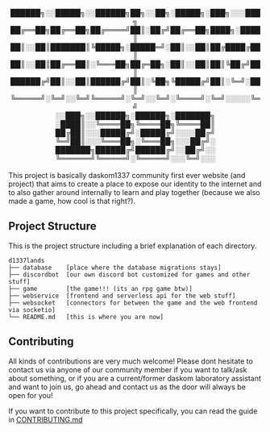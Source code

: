 <div align="center">
██████╗░░█████╗░░██████╗██╗░░██╗░█████╗░███╗░░░███╗  
██╔══██╗██╔══██╗██╔════╝██║░██╔╝██╔══██╗████╗░████║  
██║░░██║███████║╚█████╗░█████═╝░██║░░██║██╔████╔██║  
██║░░██║██╔══██║░╚═══██╗██╔═██╗░██║░░██║██║╚██╔╝██║  
██████╔╝██║░░██║██████╔╝██║░╚██╗╚█████╔╝██║░╚═╝░██║  
╚═════╝░╚═╝░░╚═╝╚═════╝░╚═╝░░╚═╝░╚════╝░╚═╝░░░░░╚═╝
</div>
<div align="center">  
        ░░███╗░░██████╗░██████╗░███████╗  
</div>
<div align="center">  
        ░████║░░╚════██╗╚════██╗╚════██║   
</div>
<div align="center">  
        ██╔██║░░░█████╔╝░█████╔╝░░░░██╔╝ 
</div> 
<div align="center">  
        ╚═╝██║░░░╚═══██╗░╚═══██╗░░░██╔╝░  
</div> 
<div align="center">  
        ███████╗██████╔╝██████╔╝░░██╔╝░░  
</div> 
<div align="center">  
        ╚══════╝╚═════╝░╚═════╝░░░╚═╝░░░  
</div>
</br>
This project is basically daskom1337 community first ever website (and project) that aims to create a place to expose our identity to the internet and to also gather around internally to learn and play together (because we also made a game, how cool is that right?).

## Project Structure

This is the project structure including a brief explanation of each directory.

```
d1337lands
├── database    [place where the database migrations stays]
├── discordbot  [our own discord bot customized for games and other stuff]
├── game        [the game!!! (its an rpg game btw)]
├── webservice  [frontend and serverless api for the web stuff]
├── websocket   [connectors for between the game and the web frontend via socketio] 
└── README.md   [this is where you are now]
```

## Contributing

All kinds of contributions are very much welcome! Please dont hesitate to contact us via anyone of our community member if you want to talk/ask about something, or if you are a current/former daskom laboratory assistant and want to join us, go ahead and contact us as the door will always be open for you!

If you want to contribute to this project specifically, you can read the guide in [CONTRIBUTING.md](./CONTRIBUTING.md)
